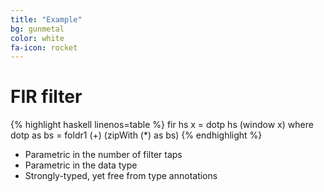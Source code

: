 ```yaml
---
title: "Example"
bg: gunmetal
color: white
fa-icon: rocket
---
```

# FIR filter

{% highlight haskell linenos=table %}
fir hs x = dotp hs (window x)
  where
    dotp as bs = foldr1 (+) (zipWith (*) as bs)
{% endhighlight %}

<ul class="fa-ul">
<li><i class="fa-li fa fa-check-square-o text-white"></i>Parametric in the number of filter taps</li>
<li><i class="fa-li fa fa-check-square-o text-white"></i>Parametric in the data type</li>
<li><i class="fa-li fa fa-check-square-o text-white"></i>Strongly-typed, yet free from type annotations</li>
</ul>

